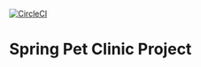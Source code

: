 [![CircleCI](https://circleci.com/gh/vinniiee/pet-clinic/tree/master.svg?style=svg)](https://circleci.com/gh/vinniiee/pet-clinic/tree/master)


# Spring Pet Clinic Project